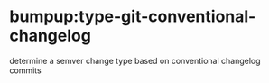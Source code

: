 # bumpup:type-git-conventional-changelog

determine a semver change type based on conventional changelog commits 